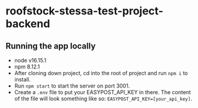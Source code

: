 # roofstock-stessa-test-project-backend

## Running the app locally

- node v16.15.1
- npm 8.12.1
- After cloning down project, cd into the root of project and run `npm i` to install.
- Run `npm start` to start the server on port 3001.
- Create a `.env` file to put your EASYPOST_API_KEY in there. The content of the file will look something like so: `EASYPOST_API_KEY=[your_api_key]`.
